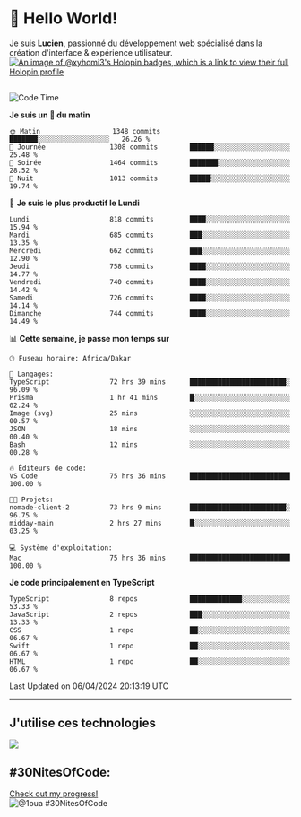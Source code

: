 # 👋 Hello World!

Je suis **Lucien**, passionné du développement web spécialisé dans la création d'interface & expérience utilisateur.
[![An image of @xyhomi3's Holopin badges, which is a link to view their full Holopin profile](https://holopin.me/xyhomi3)](https://holopin.io/@xyhomi3)

##

<!--START_SECTION:waka-->
![Code Time](http://img.shields.io/badge/Code%20Time-863%20hrs%2036%20mins-blue)

**Je suis un 🐤 du matin** 

```text
🌞 Matin                  1348 commits        ███████░░░░░░░░░░░░░░░░░░   26.26 % 
🌆 Journée                1308 commits        ██████░░░░░░░░░░░░░░░░░░░   25.48 % 
🌃 Soirée                 1464 commits        ███████░░░░░░░░░░░░░░░░░░   28.52 % 
🌙 Nuit                   1013 commits        █████░░░░░░░░░░░░░░░░░░░░   19.74 % 
```
📅 **Je suis le plus productif le Lundi** 

```text
Lundi                    818 commits         ████░░░░░░░░░░░░░░░░░░░░░   15.94 % 
Mardi                    685 commits         ███░░░░░░░░░░░░░░░░░░░░░░   13.35 % 
Mercredi                 662 commits         ███░░░░░░░░░░░░░░░░░░░░░░   12.90 % 
Jeudi                    758 commits         ████░░░░░░░░░░░░░░░░░░░░░   14.77 % 
Vendredi                 740 commits         ████░░░░░░░░░░░░░░░░░░░░░   14.42 % 
Samedi                   726 commits         ████░░░░░░░░░░░░░░░░░░░░░   14.14 % 
Dimanche                 744 commits         ████░░░░░░░░░░░░░░░░░░░░░   14.49 % 
```


📊 **Cette semaine, je passe mon temps sur** 

```text
🕑︎ Fuseau horaire: Africa/Dakar

💬 Langages: 
TypeScript               72 hrs 39 mins      ████████████████████████░   96.09 % 
Prisma                   1 hr 41 mins        █░░░░░░░░░░░░░░░░░░░░░░░░   02.24 % 
Image (svg)              25 mins             ░░░░░░░░░░░░░░░░░░░░░░░░░   00.57 % 
JSON                     18 mins             ░░░░░░░░░░░░░░░░░░░░░░░░░   00.40 % 
Bash                     12 mins             ░░░░░░░░░░░░░░░░░░░░░░░░░   00.28 % 

🔥 Éditeurs de code: 
VS Code                  75 hrs 36 mins      █████████████████████████   100.00 % 

🐱‍💻 Projets: 
nomade-client-2          73 hrs 9 mins       ████████████████████████░   96.75 % 
midday-main              2 hrs 27 mins       █░░░░░░░░░░░░░░░░░░░░░░░░   03.25 % 

💻 Système d'exploitation: 
Mac                      75 hrs 36 mins      █████████████████████████   100.00 % 
```

**Je code principalement en TypeScript** 

```text
TypeScript               8 repos             █████████████░░░░░░░░░░░░   53.33 % 
JavaScript               2 repos             ███░░░░░░░░░░░░░░░░░░░░░░   13.33 % 
CSS                      1 repo              ██░░░░░░░░░░░░░░░░░░░░░░░   06.67 % 
Swift                    1 repo              ██░░░░░░░░░░░░░░░░░░░░░░░   06.67 % 
HTML                     1 repo              ██░░░░░░░░░░░░░░░░░░░░░░░   06.67 % 
```




 Last Updated on 06/04/2024 20:13:19 UTC
<!--END_SECTION:waka-->
---

## J'utilise ces technologies

<p align="left">
  <a href="https://skillicons.dev">
    <img src="https://skillicons.dev/icons?i=ts,js,md,scss,tailwind,react,redux,docker,express,astro,vite,nextjs,vercel,figma,ableton" />
  </a>
</p>

## #30NitesOfCode:
  [Check out my progress!](https://www.codedex.io/@1oua/30-nites-of-code)  
  ![@1oua #30NitesOfCode](https://www.codedex.io/api/petStatus?user=1oua)
